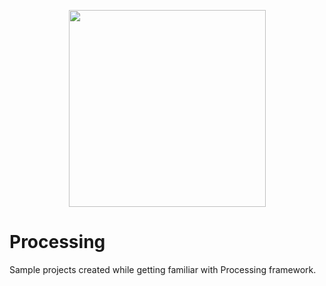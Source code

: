 <p align="center">
    <image src="images/logo.svg" width="315" height="auto">
</p>

# Processing


Sample projects created while getting familiar with Processing framework.
